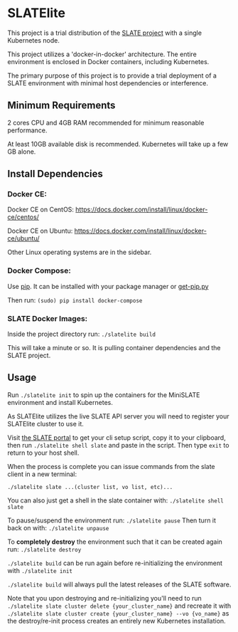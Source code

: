 # SLATElite

This project is a trial distribution of the [SLATE project](http://slateci.io/) with a single Kubernetes node.

This project utilizes a 'docker-in-docker' architecture. The entire environment is enclosed in Docker containers, including Kubernetes.

The primary purpose of this project is to provide a trial deployment of a SLATE environment with minimal host dependencies or interference.

## Minimum Requirements

2 cores CPU and 4GB RAM recommended for minimum reasonable performance.

At least 10GB available disk is recommended. Kubernetes will take up a few GB alone.

## Install Dependencies

### Docker CE:

Docker CE on CentOS: https://docs.docker.com/install/linux/docker-ce/centos/

Docker CE on Ubuntu: https://docs.docker.com/install/linux/docker-ce/ubuntu/

Other Linux operating systems are in the sidebar.

### Docker Compose:

Use [pip](https://github.com/pypa/pip). It can be installed with your package manager or [get-pip.py](https://bootstrap.pypa.io/get-pip.py)

Then run: `(sudo) pip install docker-compose`

### SLATE Docker Images:

Inside the project directory run: `./slatelite build`

This will take a minute or so. It is pulling container dependencies and the SLATE project.

## Usage

Run `./slatelite init` to spin up the containers for the MiniSLATE environment and install Kubernetes.

As SLATElite utilizes the live SLATE API server you will need to register your SLATElite cluster to use it.

Visit [the SLATE portal](https://portal.slateci.io/cli) to get your cli setup script, copy it to your clipboard,
then run `./slatelite shell slate` and paste in the script. Then type `exit` to return to your host shell.

When the process is complete you can issue commands from the slate client in a new terminal:

`./slatelite slate ...(cluster list, vo list, etc)...`

You can also just get a shell in the slate container with: `./slatelite shell slate`

To pause/suspend the environment run: `./slatelite pause`
Then turn it back on with: `./slatelite unpause`

To **completely destroy** the environment such that it can be created again run: `./slatelite destroy`

`./slatelite build` can be run again before re-initializing the environment with `./slatelite init`

`./slatelite build` will always pull the latest releases of the SLATE software.

Note that you upon destroying and re-initializing you'll need to run `./slatelite slate cluster delete {your_cluster_name}`
and recreate it with `./slatelite slate cluster create {your_cluster_name} --vo {vo_name}` as the destroy/re-init
process creates an entirely new Kubernetes installation.
